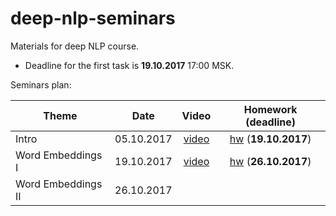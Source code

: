 # deep-nlp-seminars
Materials for deep NLP course.

* Deadline for the first task is __19.10.2017__ 17:00 MSK.

Seminars plan:

| Theme         | Date          | Video | Homework (__deadline__) |
| ------------- |:-------------:| :------: |:--:|
| Intro| 05.10.2017 | [video](https://www.youtube.com/watch?v=Vn9l_Hl0uEY) | [hw](./seminar_01/intro.ipynb) (__19.10.2017__) |
| Word Embeddings I     | 19.10.2017      | [video](https://www.youtube.com/watch?v=LC136_acGQ0) | [hw](./seminar_02/embeddings.ipynb) (__26.10.2017__) |
| Word Embeddings II     | 26.10.2017      | | |
